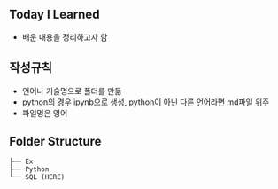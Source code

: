 ## Today I Learned
- 배운 내용을 정리하고자 함

## 작성규칙
- 언어나 기술명으로 폴더를 만듦
- python의 경우 ipynb으로 생성, python이 아닌 다른 언어라면 md파일 위주
- 파일명은 영어

## Folder Structure
```
├── Ex
├── Python
└── SQL (HERE)
```
